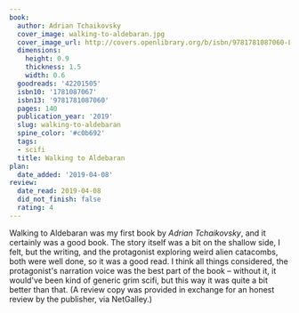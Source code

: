 ```yaml
---
book:
  author: Adrian Tchaikovsky
  cover_image: walking-to-aldebaran.jpg
  cover_image_url: http://covers.openlibrary.org/b/isbn/9781781087060-L.jpg
  dimensions:
    height: 0.9
    thickness: 1.5
    width: 0.6
  goodreads: '42201505'
  isbn10: '1781087067'
  isbn13: '9781781087060'
  pages: 140
  publication_year: '2019'
  slug: walking-to-aldebaran
  spine_color: '#c0b692'
  tags:
  - scifi
  title: Walking to Aldebaran
plan:
  date_added: '2019-04-08'
review:
  date_read: 2019-04-08
  did_not_finish: false
  rating: 4
---
```


Walking to Aldebaran was my first book by *Adrian Tchaikovsky*, and it certainly was a good book. The story itself was a bit on the shallow side, I felt, but the writing, and the protagonist exploring weird alien catacombs, both were well done, so it was a good read. I think all things considered, the protagonist's narration voice was the best part of the book – without it, it would've been kind of generic grim scifi, but this way it was quite a bit better than that. (A review copy was provided in exchange for an honest review by the publisher, via NetGalley.)
